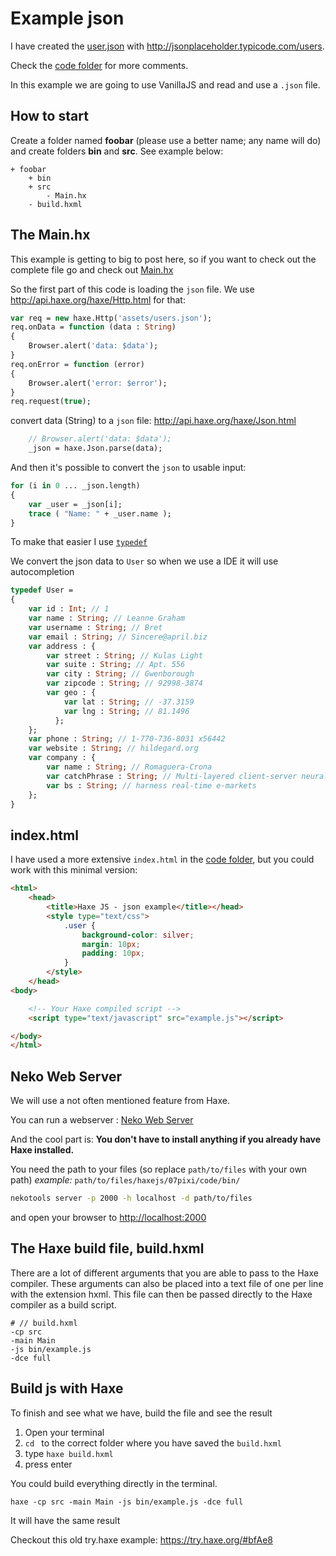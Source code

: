 # Example json

I have created the [user.json](https://github.com/MatthijsKamstra/haxejs/tree/master/08json/code/bin/assets/users.json) with <http://jsonplaceholder.typicode.com/users>.


Check the [code folder](https://github.com/MatthijsKamstra/haxejs/tree/master/08json/code) for more comments.

In this example we are going to use VanillaJS and read and use a `.json` file.



## How to start

Create a folder named **foobar** (please use a better name; any name will do) and create folders **bin** and **src**.
See example below:

```
+ foobar
	+ bin
	+ src
		- Main.hx
	- build.hxml
```



## The Main.hx

This example is getting to big to post here, so if you want to check out the complete file go and check out [Main.hx](https://github.com/MatthijsKamstra/haxejs/tree/master/08json/code/Main.hx)

So the first part of this code is loading the `json` file. We use <http://api.haxe.org/haxe/Http.html> for that:

```haxe
var req = new haxe.Http('assets/users.json');
req.onData = function (data : String)
{
	Browser.alert('data: $data');
}
req.onError = function (error)
{
	Browser.alert('error: $error');
}
req.request(true);
```

convert data (String) to a `json` file:
<http://api.haxe.org/haxe/Json.html>

```haxe
	// Browser.alert('data: $data');
	_json = haxe.Json.parse(data);
```

And then it's possible to convert the `json` to usable input:

```haxe
for (i in 0 ... _json.length)
{
	var _user = _json[i];
	trace ( "Name: " + _user.name );
}

```

To make that easier I use [`typedef`](http://haxe.org/manual/type-system-typedef.html)

We convert the json data to `User` so when we use a IDE it will use autocompletion

```haxe
typedef User =
{
	var id : Int; // 1
	var name : String; // Leanne Graham
	var username : String; // Bret
	var email : String; // Sincere@april.biz
	var address : {
	  	var street : String; // Kulas Light
	  	var suite : String; // Apt. 556
	  	var city : String; // Gwenborough
	  	var zipcode : String; // 92998-3874
	  	var geo : {
	    	var lat : String; // -37.3159
	    	var lng : String; // 81.1496
	      };
	};
	var phone : String; // 1-770-736-8031 x56442
	var website : String; // hildegard.org
	var company : {
	  	var name : String; // Romaguera-Crona
	  	var catchPhrase : String; // Multi-layered client-server neural-net
	  	var bs : String; // harness real-time e-markets
    };
}

```



## index.html

I have used a more extensive `index.html` in the [code folder](https://github.com/MatthijsKamstra/haxejs/tree/master/08json/code), but you could work with this minimal version:

```html
<html>
    <head>
        <title>Haxe JS - json example</title></head>
        <style type="text/css">
            .user {
                background-color: silver;
                margin: 10px;
                padding: 10px;
            }
        </style>
    </head>
<body>

    <!-- Your Haxe compiled script -->
    <script type="text/javascript" src="example.js"></script>

</body>
</html>

```

## Neko Web Server

We will use a not often mentioned feature from Haxe.

You can run a webserver : [Neko Web Server](http://old.haxe.org/doc/start/neko#using-the-neko-development-webserver-to-serve-http-requests-whose-contents-are-generated-by-haxe)

And the cool part is: **You don't have to install anything if you already have Haxe installed.**

You need the path to your files (so replace `path/to/files` with your own path)
*example:* `path/to/files/haxejs/07pixi/code/bin/`

```bash
nekotools server -p 2000 -h localhost -d path/to/files
```

and open your browser to <http://localhost:2000>


## The Haxe build file, build.hxml

There are a lot of different arguments that you are able to pass to the Haxe compiler.
These arguments can also be placed into a text file of one per line with the extension hxml. This file can then be passed directly to the Haxe compiler as a build script.

```
# // build.hxml
-cp src
-main Main
-js bin/example.js
-dce full
```


## Build js with Haxe

To finish and see what we have, build the file and see the result

1. Open your terminal
2. `cd ` to the correct folder where you have saved the `build.hxml`
3. type `haxe build.hxml`
4. press enter


You could build everything directly in the terminal.

```
haxe -cp src -main Main -js bin/example.js -dce full
```

It will have the same result




Checkout this old try.haxe example:
<https://try.haxe.org/#bfAe8>


